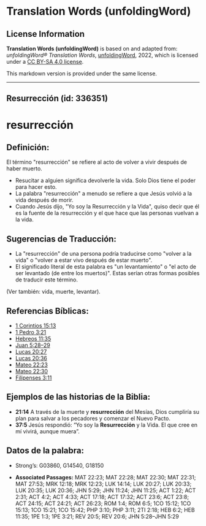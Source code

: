 # Translation Words (unfoldingWord)

## License Information

**Translation Words (unfoldingWord)** is based on and adapted from: _unfoldingWord® Translation Words_, [unfoldingWord](https://unfoldingword.org/utw), 2022, which is licensed under a [CC BY-SA 4.0 license](https://creativecommons.org/licenses/by-sa/4.0/legalcode.en).

This markdown version is provided under the same license.



--------------------------------

## Resurrección (id: 336351)

resurrección
============

Definición:
-----------

El término "resurrección" se refiere al acto de volver a vivir después de haber muerto.

* Resucitar a alguien significa devolverle la vida. Solo Dios tiene el poder para hacer esto.
* La palabra "resurrección" a menudo se refiere a que Jesús volvió a la vida después de morir.
* Cuando Jesús dijo, "Yo soy la Resurrección y la Vida", quiso decir que él es la fuente de la resurrección y el que hace que las personas vuelvan a la vida.

Sugerencias de Traducción:
--------------------------

* La "resurrección" de una persona podría traducirse como "volver a la vida" o "volver a estar vivo después de estar muerto".
* El significado literal de esta palabra es "un levantamiento" o "el acto de ser levantado (de entre los muertos)". Estas serían otras formas posibles de traducir este término.

(Ver también: vida, muerte, levantar).

Referencias Bíblicas:
---------------------

* [1 Corintios 15:13](https://ref.ly/1Cor15:13)
* [1 Pedro 3:21](https://ref.ly/1Pet3:21)
* [Hebreos 11:35](https://ref.ly/Heb11:35)
* [Juan 5:28–29](https://ref.ly/John5:28-John5:29)
* [Lucas 20:27](https://ref.ly/Luke20:27)
* [Lucas 20:36](https://ref.ly/Luke20:36)
* [Mateo 22:23](https://ref.ly/Matt22:23)
* [Mateo 22:30](https://ref.ly/Matt22:30)
* [Filipenses 3:11](https://ref.ly/Phil3:11)

Ejemplos de las historias de la Biblia:
---------------------------------------

* **21:14** A través de la muerte y **resurrección** del Mesías, Dios cumpliría su plan para salvar a los pecadores y comenzar el Nuevo Pacto.
* **37:5** Jesús respondió: “Yo soy la **Resurrección** y la Vida. El que cree en mí vivirá, aunque muera”.

Datos de la palabra:
--------------------

* Strong’s: G03860, G14540, G18150

* **Associated Passages:** MAT 22:23; MAT 22:28; MAT 22:30; MAT 22:31; MAT 27:53; MRK 12:18; MRK 12:23; LUK 14:14; LUK 20:27; LUK 20:33; LUK 20:35; LUK 20:36; JHN 5:29; JHN 11:24; JHN 11:25; ACT 1:22; ACT 2:31; ACT 4:2; ACT 4:33; ACT 17:18; ACT 17:32; ACT 23:6; ACT 23:8; ACT 24:15; ACT 24:21; ACT 26:23; ROM 1:4; ROM 6:5; 1CO 15:12; 1CO 15:13; 1CO 15:21; 1CO 15:42; PHP 3:10; PHP 3:11; 2TI 2:18; HEB 6:2; HEB 11:35; 1PE 1:3; 1PE 3:21; REV 20:5; REV 20:6; JHN 5:28–JHN 5:29

